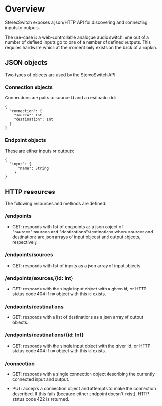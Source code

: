 Overview
====

StereoSwitch exposes a json/HTTP API for discovering and connecting inputs to outputs.

The use-case is a web-controllable analogue audio switch: one out of a number of defined inputs go to one of a number of defined outputs. This requires hardware which at the moment only exists on the back of a napkin.

JSON objects
----

Two types of objects are used by the StereoSwitch API:

### Connection objects ###

Connections are pairs of source id and a destination id:

    {
      "connection": {
        "source": Int,
        "destination": Int
      }
    }

### Endpoint objects ###

These are either inputs or outputs:

    {
      "input": {
          "name": String
        }
    }

HTTP resources
----

The following resources and methods are defined:

### /endpoints ###

* GET: responds with list of endpoints as a json object of "sources":sources and "destinations":destinations where sources and destinations are json arrays of input objecst and output objects, respectively.

### /endpoints/sources ###

* GET: responds with list of inputs as a json array of input objects.

### /endpoints/sources/{id: Int} ###

* GET: responds with the single input object with a given id, or HTTP status code 404 if no object with this id exists.

### /endpoints/destinations ###

* GET: responds with a list of destinations as a json array of output objects.

### /endpoints/destinations/{id: Int} ###

* GET: responds with the single input object with the given id, or HTTP status code 404 if no object with this id exists.

### /connection ###

* GET: responds with a single connection object describing the currently connected input and output.

* PUT: accepts a connection object and attempts to make the connection described. If this fails (because either endpoint doesn't exist), HTTP status code 422 is returned.
